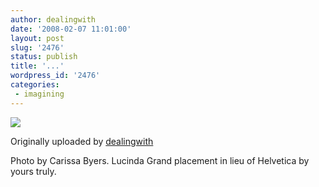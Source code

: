 ```yaml
---
author: dealingwith
date: '2008-02-07 11:01:00'
layout: post
slug: '2476'
status: publish
title: '...'
wordpress_id: '2476'
categories:
 - imagining
---
```


[![][1]][2]

[][3]

Originally uploaded by [dealingwith][4]

Photo by Carissa Byers. Lucinda Grand placement in lieu of Helvetica by yours
truly.

   [1]: http://farm3.static.flickr.com/2115/2248994218_4d18945982_m.jpg

   [2]: http://www.flickr.com/photos/dealingwith/2248994218/ (photo sharing)

   [3]: http://www.flickr.com/photos/dealingwith/2248994218/

   [4]: http://www.flickr.com/people/dealingwith/

